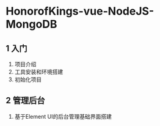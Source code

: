 # HonorofKings-vue-NodeJS-MongoDB
## 1 入门
1. 项目介绍
2. 工具安装和环境搭建
3. 初始化项目
## 2 管理后台
1. 基于Element UI的后台管理基础界面搭建